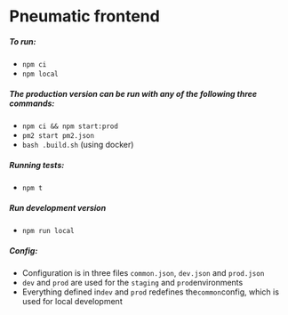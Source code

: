 # Pneumatic frontend

##### To run:

* `npm ci`
* `npm local`

##### The production version can be run with any of the following three commands:

* `npm ci && npm start:prod`
* `pm2 start pm2.json`
* `bash .build.sh` (using docker)

##### Running tests:

* `npm t`

##### Run development version

* `npm run local`

##### Config:

* Configuration is in three files `common.json`, `dev.json` and `prod.json`
* `dev` and `prod` are used for the `staging` and `prod`environments
* Everything defined in`dev` and `prod` redefines the`common`config, which is used for local development
